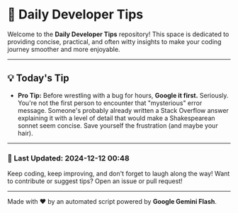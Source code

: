 
# 🌟 Daily Developer Tips

Welcome to the **Daily Developer Tips** repository! This space is dedicated to providing concise, practical, and often witty insights to make your coding journey smoother and more enjoyable.

---

## 💡 Today's Tip

- **Pro Tip:**  Before wrestling with a bug for hours,  **Google it first.**  Seriously.  You're not the first person to encounter that "mysterious" error message.  Someone's probably already written a Stack Overflow answer explaining it with a level of detail that would make a Shakespearean sonnet seem concise.  Save yourself the frustration (and maybe your hair).

---

### 📅 Last Updated: 2024-12-12 00:48

Keep coding, keep improving, and don't forget to laugh along the way! Want to contribute or suggest tips? Open an issue or pull request!

---

Made with ❤️ by an automated script powered by **Google Gemini Flash**.
